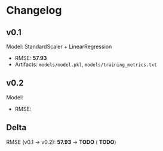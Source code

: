 # Changelog

## v0.1
Model: StandardScaler + LinearRegression

- RMSE: **57.93**
- Artifacts: ```models/model.pkl```, ```models/training_metrics.txt```

## v0.2
Model: 
- RMSE: 

## Delta
RMSE (v0.1 → v0.2): **57.93** → **TODO**  ( **TODO**)



